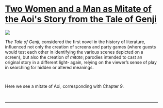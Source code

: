 # [Two Women and a Man as Mitate of the Aoi's Story from the Tale of Genji](http://artsmia.github.io/griot/#/stories/795)

![](http://cdn.dx.artsmia.org/thumbs/tn_genji-stacked2.jpg)

*The Tale of Genji*, considered the first novel in the history of literature, influenced not only the creation of screens and party games (where guests would test each other in identifying the various scenes depicted on a screen), but also the creation of *mitate*; parodies intended to cast an original story in a different light- again, relying on the viewer’s sense of play in searching for hidden or altered meanings. 

 

Here we see a mitate of Aoi, corresponding with Chapter 9.

 

---

